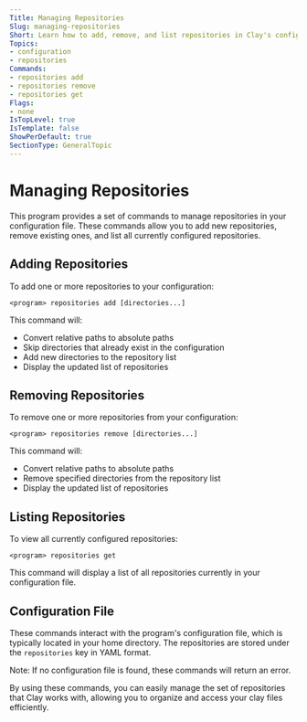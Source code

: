 ```yaml
---
Title: Managing Repositories 
Slug: managing-repositories
Short: Learn how to add, remove, and list repositories in Clay's configuration
Topics:
- configuration
- repositories
Commands:
- repositories add
- repositories remove
- repositories get
Flags:
- none
IsTopLevel: true
IsTemplate: false
ShowPerDefault: true
SectionType: GeneralTopic
---
```


# Managing Repositories 

This program provides a set of commands to manage repositories in your configuration file. These commands allow you to add new repositories, remove existing ones, and list all currently configured repositories.

## Adding Repositories

To add one or more repositories to your configuration:

```
<program> repositories add [directories...]
```

This command will:
- Convert relative paths to absolute paths
- Skip directories that already exist in the configuration
- Add new directories to the repository list
- Display the updated list of repositories

## Removing Repositories

To remove one or more repositories from your configuration:

```
<program> repositories remove [directories...]
```

This command will:
- Convert relative paths to absolute paths
- Remove specified directories from the repository list
- Display the updated list of repositories

## Listing Repositories

To view all currently configured repositories:

```
<program> repositories get
```

This command will display a list of all repositories currently in your configuration file.

## Configuration File

These commands interact with the program's configuration file, which is typically located in your home directory. The repositories are stored under the `repositories` key in YAML format.

Note: If no configuration file is found, these commands will return an error.

By using these commands, you can easily manage the set of repositories that Clay works with, allowing you to organize and access your clay files efficiently.